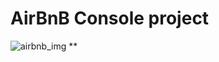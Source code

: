 # AirBnB Console project

![airbnb_img](https://github.com/hizkiastesfaye/AirBnB_clone/assets/92725194/649634d3-8eb3-42c1-ac4b-65b91ec7a3ac)
**

